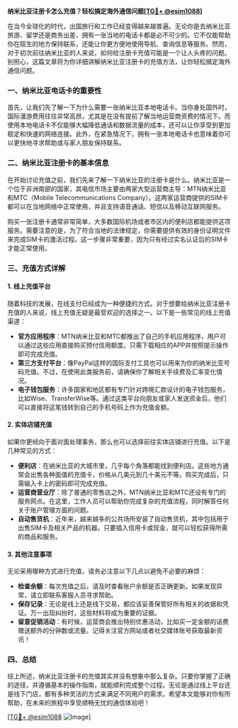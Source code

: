 **纳米比亚注册卡怎么充值？轻松搞定海外通信问题[[TG💪+ @esim1088](https://t.me/s/esim1088)]**

在当今全球化的时代，出国旅行和工作已经变得越来越普遍。无论你是去纳米比亚旅游、留学还是商务出差，拥有一张当地的电话卡都是必不可少的。它不仅能帮助你在陌生的地方保持联系，还能让你更方便地使用导航、查询信息等服务。然而，对于初次前往纳米比亚的人来说，如何给注册卡充值可能是一个让人头疼的问题。别担心，这篇文章将为你详细讲解纳米比亚注册卡的充值方法，让你轻松搞定海外通信问题。

### 一、纳米比亚电话卡的重要性

首先，让我们先了解一下为什么需要一张纳米比亚本地电话卡。当你身处国外时，国际漫游费用往往非常高昂，尤其是在没有提前了解当地运营商资费的情况下。而使用本地电话卡不仅能够大幅降低通话和数据流量的成本，还可以让你享受到更加稳定和快速的网络连接。此外，在紧急情况下，拥有一张本地电话卡也意味着你可以更快地寻求帮助或与家人朋友保持联系。

### 二、纳米比亚注册卡的基本信息

在开始讨论充值之前，我们先来了解一下纳米比亚的注册卡是什么。纳米比亚是一个位于非洲南部的国家，其电信市场主要由两家大型运营商主导：MTN纳米比亚和MTC（Mobile Telecommunications Company）。这两家运营商提供的SIM卡都可以在当地网络中正常使用，并且支持语音通话、短信以及移动互联网服务。

购买一张注册卡通常非常简单，大多数国际机场或者市区内的便利店都能提供这项服务。需要注意的是，为了符合当地的法律规定，你需要提供有效的身份证明文件来完成SIM卡的激活过程。这一步骤非常重要，因为只有经过实名认证后的SIM卡才能正常使用。

### 三、充值方式详解

#### 1. 线上充值平台

随着科技的发展，在线支付已经成为一种便捷的方式。对于想要给纳米比亚注册卡充值的人来说，线上充值无疑是最受欢迎的选择之一。以下是一些常见的线上充值渠道：

- **官方应用程序**：MTN纳米比亚和MTC都推出了自己的手机应用程序，用户可以通过这些应用直接购买预付信用额度。只需下载相应的APP并按照提示操作即可完成充值。
- **第三方支付平台**：像PayPal这样的国际支付工具也可以用来为你的纳米比亚号码充值。不过，在使用此类服务前，请确保你了解相关手续费及汇率变化情况。
- **电子钱包服务**：许多国家和地区都有专门针对跨境汇款设计的电子钱包服务，比如Wise、TransferWise等。通过这类平台向朋友或家人发送资金后，他们可以直接将这笔钱转到自己的手机号码上作为充值金额。

#### 2. 实体店铺充值

如果你更倾向于面对面处理事务，那么也可以选择前往实体店铺进行充值。以下是几种常见的方式：

- **便利店**：在纳米比亚的大城市里，几乎每个角落都能找到便利店。这些地方通常会出售各种面值的充值卡，价格从几美元到几十美元不等。购买完成后，只需输入卡上的密码即可完成充值。
- **运营商营业厅**：除了普通的零售店之外，MTN纳米比亚和MTC还设有专门的服务网点。在这里，工作人员可以帮助你完成复杂的充值流程，同时解答任何关于账户管理方面的问题。
- **自动售货机**：近年来，越来越多的公共场所安装了自动售货机，其中包括用于出售SIM卡及相关产品的机器。只要插入信用卡或现金，就可以轻松获得所需的商品和服务。

#### 3. 其他注意事项

无论采用哪种方式进行充值，请务必注意以下几点以避免不必要的麻烦：

- **检查余额**：每次充值之后，请及时查看账户余额是否正确更新。如果发现异常，请立即联系客服人员寻求帮助。
- **保存记录**：无论是线上还是线下交易，都应该妥善保管好所有相关的收据和凭证。万一出现纠纷时，这些材料将成为重要的证据。
- **留意促销活动**：有时候，运营商会推出特别优惠活动，比如买一定金额的话费赠送额外的分钟数或流量。记得关注官方网站或者社交媒体账号获取最新资讯！

### 四、总结

综上所述，纳米比亚注册卡的充值其实并没有想象中那么复杂。只要你掌握了正确的途径，并遵循基本的操作指南，就能顺利完成整个过程。无论是通过线上平台还是线下门店，都有多种灵活的方式来满足不同用户的需求。希望本文能够对你有所帮助，在未来的旅程中享受顺畅无忧的通信体验吧！

[[TG💪+ @esim1088](https://t.me/s/esim1088) ![Image](https://i.postimg.cc/4NQfJmqS/Snipaste-2025-05-13-00-14-12.png)]